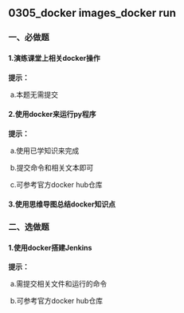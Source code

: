 ## 0305_docker images_docker run

### 一、必做题

#### 1.演练课堂上相关docker操作

**提示：**

​	a.本题无需提交

 

#### 2.使用docker来运行py程序

**提示：**

​	a.使用已学知识来完成

​	b.提交命令和相关文本即可

​    c.可参考官方docker hub仓库

 

#### 3.使用思维导图总结docker知识点

 

 

### 二、选做题

#### 1.使用docker搭建Jenkins

**提示：**

​	a.需提交相关文件和运行的命令

​    b.可参考官方docker hub仓库



 


 